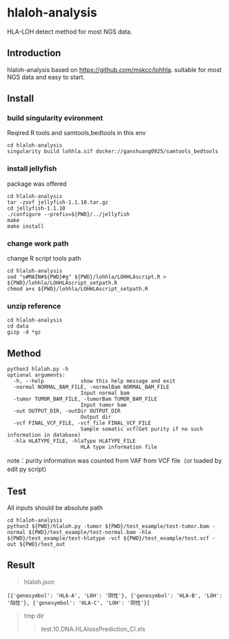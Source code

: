 # hlaloh-analysis
HLA-LOH detect method for most NGS data.  
## Introduction
hlaloh-analysis based on https://github.com/mskcc/lohhla. suitable for most NGS data and easy to start.
## Install
### build singularity evironment 
Reqired R tools and samtools,bedtools in this env 
```
cd hlaloh-analysis  
singularity build lohhla.sif docker://ganshuang0925/samtools_bedtools  
```
### install jellyfish
package was offered
```  
cd hlaloh-analysis  
tar -zxvf jellyfish-1.1.10.tar.gz  
cd jellyfish-1.1.10  
./configure --prefix=${PWD}/../jellyfish  
make  
make install  
```
  
### change work path
change R script tools path
```
cd hlaloh-analysis  
sed "s#MAIN#${PWD}#g" ${PWD}/lohhla/LOHHLAscript.R > ${PWD}/lohhla/LOHHLAscript_setpath.R  
chmod a+x ${PWD}/lohhla/LOHHLAscript_setpath.R  
```
### unzip reference
```
cd hlaloh-analysis  
cd data  
gizp -d *gz
```
## Method
```
python3 hlaloh.py -h
optional arguments:
  -h, --help            show this help message and exit
  -normal NORMAL_BAM_FILE, -normalBam NORMAL_BAM_FILE
                        Input normal bam
  -tumor TUMOR_BAM_FILE, -tumorBam TUMOR_BAM_FILE
                        Input tumor bam
  -out OUTPUT_DIR, -outDir OUTPUT_DIR
                        Output dir
  -vcf FINAL_VCF_FILE, -vcf_file FINAL_VCF_FILE
                        Sample somatic vcf(Get purity if no such information in database)
  -hla HLATYPE_FILE, -hlaType HLATYPE_FILE
                        HLA type information file
```
note：purity information was counted from VAF from VCF file（or loaded by edit py script）  
## Test
All inputs should be absolute path  
```
cd hlaloh-analysis 
python3 ${PWD}/hlaloh.py -tumor ${PWD}/test_example/test-tumor.bam -normal ${PWD}/test_example/test-normal.bam -hla ${PWD}/test_example/test-hlatype -vcf ${PWD}/test_example/test.vcf -out ${PWD}/test_out
```
## Result
> hlaloh.json
```
[{'genesymbol': 'HLA-A', 'LOH': '阴性'}, {'genesymbol': 'HLA-B', 'LOH': '阳性'}, {'genesymbol': 'HLA-C', 'LOH': '阴性'}]
```
> tmp dir
>> test.10.DNA.HLAlossPrediction_CI.xls
